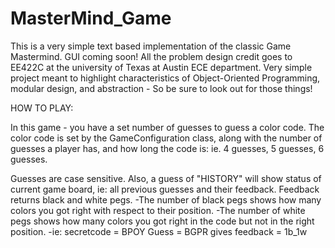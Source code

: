 # MasterMind_Game
This is a very simple text based implementation of the classic Game Mastermind. GUI coming soon! 
All the problem design credit goes to EE422C at the university of Texas at Austin ECE department. 
Very simple project meant to highlight characteristics of Object-Oriented Programming, modular design, and abstraction - So be sure to look 
out for those things!


HOW TO PLAY: 

In this game - you have a set number of guesses to guess a color code. The color code is set by the GameConfiguration class, 
along with the number of guesses a player has, and how long the code is: ie. 4 guesses, 5 guesses, 6 guesses. 

Guesses are case sensitive. Also, a guess of "HISTORY" will show status of current game board, ie: all previous guesses and their feedback.
Feedback returns black and white pegs. 
-The number of black pegs shows how many colors you got right with respect to their position. 
-The number of white pegs shows how many colors you got right in the code but not in the right position.
-ie: secretcode = BPOY
     Guess = BGPR
     gives feedback = 1b_1w
     
     
